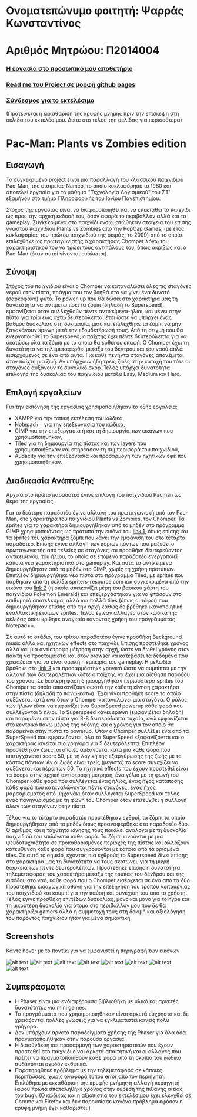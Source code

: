 # Ονοματεπώνυμο φοιτητή: Ψαρράς Κωνσταντίνος

# Αριθμός Μητρώου: Π2014004

### [Η εργασία στο προσωπικό μου αποθετήριο](https://github.com/PsarrasK/Pacman)

### [Read me του Project σε μορφή github pages](https://psarrask.github.io/Pacman/)

### [Σύνδεσμος για το εκτελέσιμο](https://psarrask.github.io/Pacman)

(Προτείνεται η εκκαθάριση της κρυφής μνήμης πριν την επίσκεψη στη σελίδα του εκτελέσιμου. Δείτε στο τέλος της σελίδας για περισσότερα)

# Pac-Man: Plants vs Zombies edition

## Εισαγωγή

Το συγκεκριμένο project είναι μια παραλλαγή του κλασσικού παιχνιδιού Pac-Man, της εταιρείας Namco, το οποίο κυκλοφόρησε το 1980 και αποτελεί εργασία για το μάθημα "Τεχνολογία Λογισμικού" του ΣΤ' εξαμήνου στο τμήμα Πληροφορικής του Ιονίου Πανεπιστημίου.

Στόχος της εργασίας είναι να διαφοροποιηθεί και να επεκταθεί το παιχνίδι ως προς την αρχική έκδοσή του, όσον αφορά το περιβάλλον αλλά και το gameplay. 
Συγκεκριμένα στο παιχνίδι ενσωματώθηκαν στοιχεία του επίσης γνωστού παιχνιδιού Plants vs Zombies από την PopCap Games, (με έτος κυκλοφορίας του πρώτου παιχνιδιού της σειράς, το 2009) από το οποίο επιλέχθηκε ως πρωταγωνιστής ο χαρακτήρας Chomper λόγω του χαρακτηριστικού του να τρώει τους αντιπάλους του, όπως ακριβώς και ο Pac-Man (όταν αυτοί γίνονται ευάλωτοι). 

## Σύνοψη

Στόχος του παιχνιδιού είναι ο Chomper να καταναλώσει όλες τις σταγόνες νερού στην πίστα, πράγμα που τον βοηθά στο να γίνει ένα δυνατό (σαρκοφάγο) φυτό. Το power-up που θα δώσει στο χαρακτήρα μας τη δυνατότητα να αντιμετωπίσει τα ζόμπι (δηλαδή το Superspeed), εμφανίζεται όταν συλλεχθούν πέντε αντικείμενα-ήλιοι, και μένει στην πίστα για τρία έως οχτώ δευτερόλεπτα, έτσι ώστε να υπάρχει ένας βαθμός δυσκολίας στη δοκιμασία, μιας και επιλέχθηκε τα ζόμπι να μην ξανακάνουν spawn μετά την εξουδετέρωσή τους. Από τη στιγμή που θα ενεργοποιηθεί το Superspeed, ο παίχτης έχει πέντε δευτερόλεπτα για να σκοτώσει όλα τα ζόμπι με τα οποία θα έρθει σε επαφή. Ο Chomper έχει τη δυνατότητα να τηλεμεταφερθεί μεταξύ του δέντρου και του ναού απλά εισερχόμενος σε ένα από αυτά. Για κάθε πενήντα σταγόνες απονέμεται στον παίχτη μια ζωή. Αν υπάρχουν ήδη τρεις ζωές στην κατοχή του τότε οι σταγόνες αυξάνουν το συνολικό σκορ. Τέλος υπάρχει δυνατότητα επιλογής της δυσκολίας του παιχνιδιού μεταξύ Easy, Medium και Hard. 

## Επιλογή εργαλείων

Για την εκπόνηση της εργασίας χρησιμοποιήθηκαν τα εξής εργαλεία:
- XAMPP για την τοπική εκτέλεση του κώδικα,
- Notepad++ για την επεξεργασία του κώδικα,
- GIMP για την επεξεργασία ή και τη δημιουργία των εικόνων που χρησιμοποιήθηκαν,
- Tiled για τη δημιουργία της πίστας και των layers που χρησιμοποιήθηκαν και επηρέασαν τη συμπεριφορά του παιχνιδιού,
- Audacity για την επεξεργασία και προσαρμογή των ηχητικών εφέ που χρησιμοποιήθηκαν.

## Διαδικασία Ανάπτυξης

Αρχικά στο πρώτο παραδοτέο έγινε επιλογή του παιχνιδιού Pacman ως θέμα της εργασίας.

Για το δεύτερο παραδοτέο έγινε αλλαγή του πρωταγωνιστή από τον Pac-Man, στο χαρακτήρα του παιχνιδιού Plants vs Zombies, τον Chomper. Τα sprites για το χαρακτήρα δημιουργήθηκαν από το μηδέν στο πρόγραμμα GIMP χρησιμοποιόντας ως πρότυπο την εικόνα του [link 1](http://orig00.deviantart.net/a41b/f/2013/347/8/4/plants_vs_zombies__chomper_by_thumbzdown-d6xvabc.png), όπως επίσης και τα sprites του χαρακτήρα ζόμπι που κάνει την εμφάνιση του στο τέταρτο παραδοτέο.
Επίσης έγινε αλλάγή των κύριων πόντων που μαζεύει ο πρωταγωνιστής από τελείες σε σταγόνες και προσθήκη δευτερεύοντος αντικειμένου, του ήλιου, το οποίο σε επόμενο παραδοτέο ενεργοποιεί κάποια νέα χαρακτηριστικά στο gameplay. Και αυτά τα αντικείμενα δημιουργήθηκαν από το μηδέν στο GIMP, χωρίς τη χρήση προτύπων.
Επιπλέον δημιουργήθηκε νέα πίστα στο πρόγραμμα Tiled, με sprites που πάρθηκαν από τη σελίδα spriters-resource.com και συγκεκριμένα από την εικόνα του [link 2](https://www.spriters-resource.com/fullview/61816/) (η οποία απεικονίζει μέρη του βασικού χάρτη του παιχνιδιού Pokemon Emerald) και επεξεργάστηκαν για να φτάσουν στο επιθυμητό αποτέλεσμα, αλλά και πολλά tiles (όπως οι τάφοι) που δημιουργήθηκαν επίσης από την αρχή καθώς δε βρέθηκε ικανοποιητική εναλλακτική έτοιμων sprites.
Τέλος έγιναν αλλαγές στον κώδικα της σελίδας όπου κρίθηκε αναγκαίο κάνοντας χρήση του προγράμματος Notepad++.

Σε αυτό το στάδιο, του τρίτου παραδοτέου έγινε προσθήκη Background music αλλά και ηχητικών effects στο παιχνίδι. Επίσης προστέθηκε χρόνος αλλά και μια αντίστροφη
μέτρηση στην αρχή, ώστε να δωθεί χρόνος στον παίκτη να προετοιμαστεί και στον browser να κατεβάσει τα δεδομένα που χρειάζεται για να είναι ομαλή η εμπειρία του gameplay. Η μελωδία βρέθηκε στο [link 3](https://www.youtube.com/watch?v=OEF_26niVp4) και προσαρμόστηκε χρονικά ώστε να συμπίπτει με την αλλαγή των δευτερολέπτων ώστε ο παίχτης να έχει μια αίσθηση παρόδου του χρόνου.
Σε δεύτερη φάση δημιουργήθηκαν περισσότερα sprites του Chomper τα οποία απεικονίζουν σωστά την κάθετη κίνηση χαρακτήρα στην πίστα (δηλαδή το πάνω-κάτω).
Έχει γίνει προθήκη score το οποίο αυξάνεται κατά ένα όταν ο Chomper καταναλώνει μια σταγόνα. Ο ρόλος των ήλιων είναι να εμφανίζει ένα SuperSpeed powerup κάθε φορά που συλλέγονται 5 ήλιοι.
Το Superspeed κάνει spawn (εμφανίζεται δηλαδή) και παραμένει στην πίστα για 3-8 δευτερόλεπτα τυχαία, ενώ εμφανίζεται στο κεντρικό πάνω μέρος της οθόνης και ο χρόνος για τον οποίο θα παραμείνει στην πίστα το powerup. Όταν ο Chomper συλλέξει ένα από τα SuperSpeed που εμφανίζονται, όλα τα SuperSpeed εξαφανίζονται και ο χαρακτήρας κινείται πιο γρήγορα για 5 δευτερόλεπτα.
Επιπλέον προστέθηκαν ζωές, οι οποίες αυξάνονται κατά μια κάθε φορά που επιτυγχάνεται score 50, με τη λογική της εξαργύρωσης της ζωής με το κόστος πόντων. Αν οι ζωές είναι τρείς (μέγιστο) το score συνεχίζει να αυξάνεται και πέρα των 50.
Τα ηχητικά effects που έχουν προστεθεί είναι τα beeps στην αρχική αντίστροφη μέτρηση, ένα γέλιο με τη φωνή του Chomper κάθε φορά που συλλέγεται ένας ήλιος, ένας ήχος κατάποσης κάθε φορά που καταναλώνονται πέντε σταγόνες, ένας ήχος μαρσαρίσματος από μηχανάκι όταν συλλέγεται SuperSpeed και τέλος ένας πανηγυρισμός με τη φωνή του Chomper όταν επιτευχθεί η συλλογή όλων των σταγόνων στην πίστα.

Τέλος για το τέταρτο παραδοτέο προστέθηκαν εχθροί, τα ζόμπι τα οποία δημιουργήθηκαν από το μηδέν όπως προαναφέρθηκε στο παραδοτέο δύο. Ο αριθμός και η ταχύτητα κίνησής τους ποικίλει ανάλογα με τη δυσκολία παιχνιδιού του επιλέγεται κάθε φορά. Τα ζόμπι κινούνται με μια ψευδοτυχαιότητα σε προκαθορισμένες περιοχές της πίστας και αλλάζουν κατεύθυνση κάθε φορά που συγκρούονται με κάποιο από τα ορισμένα tiles. 
Σε αυτό το σημείο, έχοντας πια εχθρούς το Superspeed δίνει επίσης στο χαρακτήρα μας τη δυνατότητα να τους σκοτώνει, για τη μικρή διάρκεια των πέντε δευτερολέπτων.
Προστέθηκε επίσης η δυνατότητα τηλεμεταφοράς του χαρακτήρα μεταξύ της τρύπας του δένδρου και της εισόδου στο ναό, κάθε φορά που ο Chomper εισέρχεται σε ένα από τα δύο.
Προστέθηκε εισαγωγική οθόνη για την επεξήγηση του τρόπου λειτουργίας του παιχνιδιού και κουμπί για την παύση και συνέχιση του από το χρήστη.
Τέλος έγινε προσθήκη επιπέδων δυσκολίας, μόνο και μόνο για το hype και τη μικρότερη δυσκολία για άτομα στο περιβάλλον μου που δε θα χαρακτήριζα gamers αλλά η συμμετοχή τους στη δοκιμή και αξιολόγηση του παρόντος παιχνιδιού ήταν για μένα σημαντική. 

## Screenshots
Κάντε hover με το ποντίκι για να εμφανιστεί η περιγραφή των εικόνων

![alt text](https://github.com/PsarrasK/pacman/blob/master/screenshots/scr1.png "Αρχική οθόνη - Πληροφορίες")
![alt text](https://github.com/PsarrasK/pacman/blob/master/screenshots/scr2.png "Επιλογή δυσκολίας")
![alt text](https://github.com/PsarrasK/pacman/blob/master/screenshots/scr3.png "Στιγμιότυπο Gameplay")
![alt text](https://github.com/PsarrasK/pacman/blob/master/screenshots/scr4.png "Όταν συλλεχθούν 5 ήλιοι")
![alt text](https://github.com/PsarrasK/pacman/blob/master/screenshots/scr5.png "Όταν συλλεχθεί Superspeed")
![alt text](https://github.com/PsarrasK/pacman/blob/master/screenshots/scr6.png "Στιγμιότυπο Gameplay PAUSED")
![alt text](https://github.com/PsarrasK/pacman/blob/master/screenshots/scr7.png "Στιγμιότυπο Gameplay YOU WIN!")
![alt text](https://github.com/PsarrasK/pacman/blob/master/screenshots/scr8.png "Στιγμιότυπο Gameplay GAME OVER")

## Συμπεράσματα

- Η Phaser είναι μια ενδιαφέρουσα βιβλιοθήκη με υλικό και αρκετές δυνατότητες για mini games.
- Τα προγράμματα που χρησιμοποιήθηκαν είναι αρκετά εύχρηστα και δε χρειάζονται πολλές γνώσεις για να εγκλιματιστεί κανείς πολύ γρήγορα.
- Δεν υπάρχουν αρκετά παραδείγματα χρήσης της Phaser για όλα όσα πραγματοποιήθηκαν στην παρούσα εργασία.
- Η διασύνδεση και προσαρμογή των χαρακτηριστικών που έχουν προστεθεί στο παιχνίδι είναι αρκετά απαιτητική και οι αλλαγές που πρέπει να πραγματοποιηθούν κάθε φορά από τη σκοπιά του κώδικα, αυξάνονται σχεδόν εκθετικά.
- Παρατηρήθηκε πρόβλημα με την τηλεμεταφορά σε κάποιες περιπτώσεις, χωρίς αναφορά τύπου error από τον περιηγητή. Επιλύθηκε με εκκαθάριση της κρυφής μνήμης ή αλλαγή περιηγητή (αφού πρώτα σπαταλήθηκε χρόνος στην εύρεση της πιθανής αιτίας του bug). (Ο κώδικας και η αξιοπιστία του εκτελέσιμου έχει ελεγχθεί σε Chrome και Firefox και δεν παρουσίασε κανένα πρόβλημα εφόσον η κρυφή μνήμη έχει καθαριστεί.)

